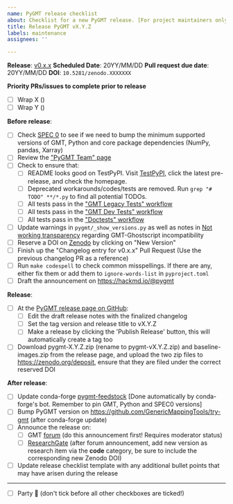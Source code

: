 ```yaml
---
name: PyGMT release checklist
about: Checklist for a new PyGMT release. [For project maintainers only!]
title: Release PyGMT vX.Y.Z
labels: maintenance
assignees: ''

---
```


**Release**: [v0.x.x](https://github.com/GenericMappingTools/pygmt/milestones/?)
**Scheduled Date**: 20YY/MM/DD
**Pull request due date**: 20YY/MM/DD
**DOI**: `10.5281/zenodo.XXXXXXX`

**Priority PRs/issues to complete prior to release**

- [ ] Wrap X ()
- [ ] Wrap Y ()

**Before release**:

- [ ] Check [SPEC 0](https://scientific-python.org/specs/spec-0000/) to see if we need to bump the minimum supported versions of GMT, Python and core package dependencies (NumPy, pandas, Xarray)
- [ ] Review the ["PyGMT Team" page](https://www.pygmt.org/dev/team.html)
- [ ] Check to ensure that:
  - [ ] README looks good on TestPyPI. Visit [TestPyPI](https://test.pypi.org/project/pygmt/#history), click the latest pre-release, and check the homepage.
  - [ ] Deprecated workarounds/codes/tests are removed. Run `grep "# TODO" **/*.py` to find all potential TODOs.
  - [ ] All tests pass in the ["GMT Legacy Tests" workflow](https://github.com/GenericMappingTools/pygmt/actions/workflows/ci_tests_legacy.yaml)
  - [ ] All tests pass in the ["GMT Dev Tests" workflow](https://github.com/GenericMappingTools/pygmt/actions/workflows/ci_tests_dev.yaml)
  - [ ] All tests pass in the ["Doctests" workflow](https://github.com/GenericMappingTools/pygmt/actions/workflows/ci_doctests.yaml)
- [ ] Update warnings in `pygmt/_show_versions.py` as well as notes in [Not working transparency](https://www.pygmt.org/dev/install.html#not-working-transparency) regarding GMT-Ghostscript incompatibility
- [ ] Reserve a DOI on [Zenodo](https://zenodo.org) by clicking on "New Version"
- [ ] Finish up the "Changelog entry for v0.x.x" Pull Request (Use the previous changelog PR as a reference)
- [ ] Run `make codespell` to check common misspellings. If there are any, either fix them or add them to `ignore-words-list` in `pyproject.toml`
- [ ] Draft the announcement on https://hackmd.io/@pygmt

**Release**:

- [ ] At the [PyGMT release page on GitHub](https://github.com/GenericMappingTools/pygmt/releases):
  - [ ] Edit the draft release notes with the finalized changelog
  - [ ] Set the tag version and release title to vX.Y.Z
  - [ ] Make a release by clicking the 'Publish Release' button, this will automatically create a tag too
- [ ] Download pygmt-X.Y.Z.zip (rename to pygmt-vX.Y.Z.zip) and baseline-images.zip from the release page, and upload the two zip files to https://zenodo.org/deposit, ensure that they are filed under the correct reserved DOI

**After release**:

- [ ] Update conda-forge [pygmt-feedstock](https://github.com/conda-forge/pygmt-feedstock) [Done automatically by conda-forge's bot. Remember to pin GMT, Python and SPEC0 versions]
- [ ] Bump PyGMT version on https://github.com/GenericMappingTools/try-gmt (after conda-forge update)
- [ ] Announce the release on:
  - [ ] GMT [forum](https://forum.generic-mapping-tools.org/c/news/) (do this announcement first! Requires moderator status)
  - [ ] [ResearchGate](https://www.researchgate.net) (after forum announcement, add new version as research item via the **code** category, be sure to include the corresponding new Zenodo DOI)
- [ ] Update release checklist template with any additional bullet points that may have arisen during the release

---

- [ ] Party :tada: (don't tick before all other checkboxes are ticked!)
